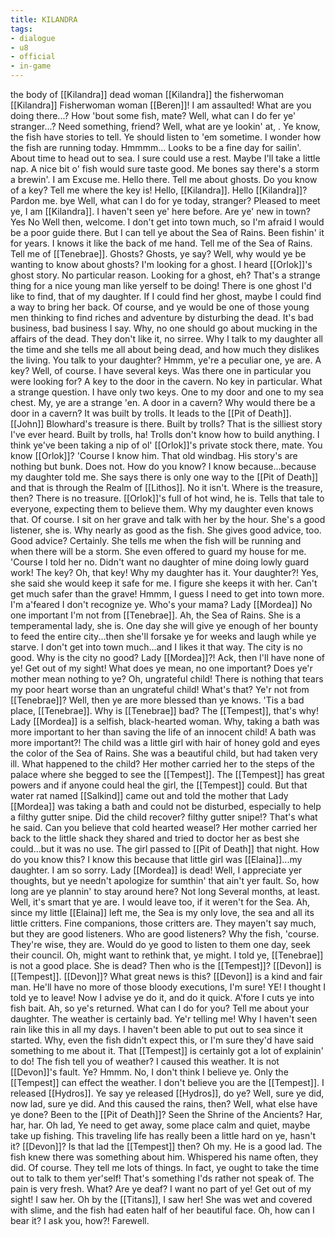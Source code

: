 ```yaml
---
title: KILANDRA
tags:
- dialogue
- u8
- official
- in-game
---
```


the body of [[Kilandra]] 
dead woman 
[[Kilandra]] the fisherwoman 
[[Kilandra]] 
Fisherwoman 
woman 
[[Beren]]! I am assaulted! 
What are you doing there...? 
How 'bout some fish, mate? 
Well, what can I do fer ye' stranger...? 
Need something, friend? 
Well, what are ye lookin' at, 
.
Ye know, the fish have stories to tell. 
Ye should listen to 'em sometime. 
I wonder how the fish are running today. 
Hmmmm... 
Looks to be a fine day for sailin'. 
About time to head out to sea. 
I sure could use a rest. 
Maybe I'll take a little nap. 
A nice bit o' fish would sure taste good. 
Me bones say there's a storm a brewin'. 
I am 
Excuse me. 
Hello there. 
Tell me about ghosts. 
Do you know of a key? 
Tell me where the key is! 
Hello, [[Kilandra]]. 
Hello 
[[Kilandra]]? 
Pardon me. 
bye 
Well, what can I do for ye today, stranger? 
Pleased to meet ye, I am [[Kilandra]]. I haven't seen ye' here before. Are ye' new in town? 
Yes 
No 
Well then, welcome. I don't get into town much, so I'm afraid I would be a poor guide there. But I can tell ye about the Sea of Rains. Been fishin' it for years. I knows it like the back of me hand. 
Tell me of the Sea of Rains. 
Tell me of [[Tenebrae]]. 
Ghosts? Ghosts, ye say? Well, why would ye be wanting to know about ghosts? 
I'm looking for a ghost. 
I heard [[Orlok]]'s ghost story. 
No particular reason. 
Looking for a ghost, eh? That's a strange thing for a nice young man like yerself to be doing! There is one ghost I'd like to find, that of my daughter. If I could find her ghost, maybe I could find a way to bring her back. 
Of course, and ye would be one of those young men thinking to find riches and adventure by disturbing the dead. It's bad business, bad business I say. Why, no one should go about mucking in the affairs of the dead. They don't like it, no sirree. Why I talk to my daughter all the time and she tells me all about being dead, and how much they dislikes the living. 
You talk to your daughter? 
Hmmm, ye're a peculiar one, ye are. 
A key? Well, of course. I have several keys. Was there one in particular you were looking for? 
A key to the door in the cavern. 
No key in particular. 
What a strange question. I have only two keys. One to my door and one to my sea chest. My, ye are a strange 'en. 
A door in a cavern? Why would there be a door in a cavern? 
It was built by trolls. 
It leads to the [[Pit of Death]]. 
[[John]] Blowhard's treasure is there. 
Built by trolls? That is the silliest story I've ever heard. Built by trolls, ha! Trolls don't know how to build anything. I think ye've been taking a nip of ol' [[Orlok]]'s private stock there, mate. 
You know [[Orlok]]? 
'Course I know him. That old windbag. His story's are nothing but bunk. 
Does not. 
How do you know? 
I know because...because my daughter told me. She says there is only one way to the [[Pit of Death]] and that is through the Realm of [[Lithos]]. 
No it isn't. 
Where is the treasure, then? 
There is no treasure. [[Orlok]]'s full of hot wind, he is. Tells that tale to everyone, expecting them to believe them. Why my daughter even knows that. 
Of course. I sit on her grave and talk with her by the hour. She's a good listener, she is. Why nearly as good as the fish. She gives good advice, too. 
Good advice? 
Certainly. She tells me when the fish will be running and when there will be a storm. She even offered to guard my house for me. 'Course I told her no. Didn't want no daughter of mine doing lowly guard work! 
The key? Oh, that key! Why my daughter has it. 
Your daughter?! 
Yes, she said she would keep it safe for me. I figure she keeps it with her. Can't get much safer than the grave! 
Hmmm, I guess I need to get into town more. I'm a'feared I don't recognize ye. Who's your mama? 
Lady [[Mordea]] 
No one important 
I'm not from [[Tenebrae]]. 
Ah, the Sea of Rains. She is a temperamental lady, she is. One day she will give ye enough of her bounty to feed the entire city...then she'll forsake ye for weeks and laugh while ye starve. 
I don't get into town much...and I likes it that way. The city is no good. 
Why is the city no good? 
Lady [[Mordea]]?! Ack, then I'll have none of ye! Get out of my sight! 
What does ye mean, no one important? Does ye'r mother mean nothing to ye? Oh, ungrateful child! There is nothing that tears my poor heart worse than an ungrateful child! 
What's that? Ye'r not from [[Tenebrae]]? Well, then ye are more blessed than ye knows. 'Tis a bad place, [[Tenebrae]]. 
Why is [[Tenebrae]] bad? 
The [[Tempest]], that's why! Lady [[Mordea]] is a selfish, black-hearted woman. Why, taking a bath was more important to her than saving the life of an innocent child! 
A bath was more important?! 
The child was a little girl with hair of honey gold and eyes the color of the Sea of Rains. She was a beautiful child, but had taken very ill. 
What happened to the child? 
Her mother carried her to the steps of the palace where she begged to see the [[Tempest]]. The [[Tempest]] has great powers and if anyone could heal the girl, the [[Tempest]] could. But that water rat named [[Salkind]] came out and told the mother that Lady [[Mordea]] was taking a bath and could not be disturbed, especially to help a filthy gutter snipe. 
Did the child recover? 
filthy gutter snipe!? 
That's what he said. Can you believe that cold hearted weasel? 
Her mother carried her back to the little shack they shared and tried to doctor her as best she could...but it was no use. The girl passed to [[Pit of Death]] that night. 
How do you know this? 
I know this because that little girl was [[Elaina]]...my daughter. 
I am so sorry. 
Lady [[Mordea]] is dead! 
Well, I appreciate yer thoughts, but ye needn't apologize for sumthin' that ain't yer fault. So, how long are ye plannin' to stay around here? 
Not long 
Several months, at least. 
Well, it's smart that ye are. I would leave too, if it weren't for the Sea. Ah, since my little [[Elaina]] left me, the Sea is my only love, the sea and all its little critters. Fine companions, those critters are. They mayen't say much, but they are good listeners. 
Who are good listeners? 
Why the fish, 'course. They're wise, they are. Would do ye good to listen to them one day, seek their council. 
Oh, might want to rethink that, ye might. I told ye, [[Tenebrae]] is not a good place. 
She is dead? Then who is the [[Tempest]]? 
[[Devon]] is [[Tempest]]. 
[[Devon]]? What great news is this? [[Devon]] is a kind and fair man. He'll have no more of those bloody executions, I'm sure! 
YE! I thought I told ye to leave! Now I advise ye do it, and do it quick. A'fore I cuts ye into fish bait. 
Ah, so ye's returned. What can I do for you? 
Tell me about your daughter. 
The weather is certainly bad. 
Ye'r telling me! Why I haven't seen rain like this in all my days. I haven't been able to put out to sea since it started. Why, even the fish didn't expect this, or I'm sure they'd have said something to me about it. That [[Tempest]] is certainly got a lot of explainin' to do! 
The fish tell you of weather? 
I caused this weather. 
It is not [[Devon]]'s fault. 
Ye? Hmmm. No, I don't think I believe ye. Only the [[Tempest]] can effect the weather. I don't believe you are the [[Tempest]]. 
I released [[Hydros]]. 
Ye say ye released [[Hydros]], do ye? Well, sure ye did, now lad, sure ye did. And this caused the rains, then? Well, what else have ye done? Been to the [[Pit of Death]]? Seen the Shrine of the Ancients? Har, har, har. Oh lad, Ye need to get away, some place calm and quiet, maybe take up fishing. This traveling life has really been a little hard on ye, hasn't it? 
[[Devon]]? Is that lad the [[Tempest]] then? Oh my. He is a good lad. The fish knew there was something about him. Whispered his name often, they did. 
Of course. They tell me lots of things. In fact, ye ought to take the time out to talk to them yer'self! 
That's something I'ds rather not speak of. The pain is very fresh. 
What? Are ye deaf? I want no part of ye! Get out of my sight! 
I saw her. Oh by the [[Titans]], I saw her! She was wet and covered with slime, and the fish had eaten half of her beautiful face. Oh, how can I bear it? I ask you, how?! 
Farewell. 